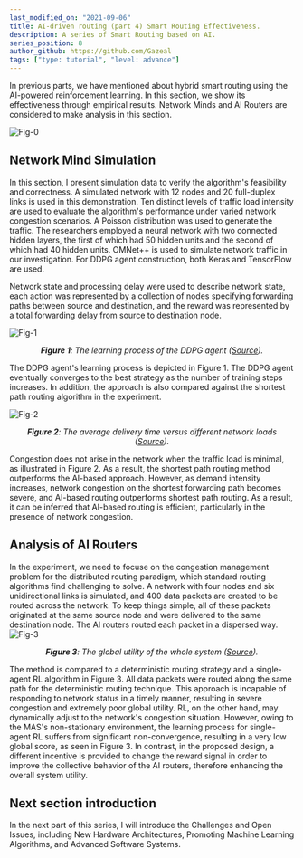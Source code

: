 ```yaml
---
last_modified_on: "2021-09-06"
title: AI-driven routing (part 4) Smart Routing Effectiveness.
description: A series of Smart Routing based on AI.
series_position: 8
author_github: https://github.com/Gazeal
tags: ["type: tutorial", "level: advance"]
---
```


In previous parts, we have mentioned about hybrid smart routing using the AI-powered reinforcement learning. In this section, we show its effectiveness through empirical results.  Network Minds and AI Routers are considered to make analysis in this section.

![Fig-0](https://vision.aioz.io/f/ce0c34940f144eda900c/?dl=1)

## Network Mind Simulation
In this section, I present simulation data to verify the algorithm's feasibility and correctness. A simulated network with 12 nodes and 20 full-duplex links is used in this demonstration. Ten distinct levels of traffic load intensity are used to evaluate the algorithm's performance under varied network congestion scenarios. A Poisson distribution was used to generate the traffic. The researchers employed a neural network with two connected hidden layers, the first of which had 50 hidden units and the second of which had 40 hidden units. OMNet++ is used to simulate network traffic in our investigation. For DDPG agent construction, both Keras and TensorFlow are used.

Network state and processing delay were used to describe network state, each action was represented by a collection of nodes specifying forwarding paths between source and destination, and the reward was represented by a total forwarding delay from source to destination node.

![Fig-1](https://vision.aioz.io/f/38237dc825a44bd8aef5/?dl=1)
*<center>**Figure 1**: The learning process of the DDPG agent ([Source](https://ieeexplore.ieee.org/abstract/document/8870277/)).</center>*

The DDPG agent's learning process is depicted in Figure 1. The DDPG agent eventually converges to the best strategy as the number of training steps increases. In addition, the approach is also compared against the shortest path routing algorithm in the experiment.

![Fig-2](https://vision.aioz.io/f/8f0889ad7e5644329ae3/?dl=1)
*<center>**Figure 2**: The average delivery time versus different network loads ([Source](https://ieeexplore.ieee.org/abstract/document/8870277/)).</center>*

Congestion does not arise in the network when the traffic load is minimal, as illustrated in Figure 2. As a result, the shortest path routing method outperforms the AI-based approach. However, as demand intensity increases, network congestion on the shortest forwarding path becomes severe, and AI-based routing outperforms shortest path routing. As a result, it can be inferred that AI-based routing is efficient, particularly in the presence of network congestion.

## Analysis of AI Routers
In the experiment, we need to focuse on the congestion management problem for the distributed routing paradigm, which standard routing algorithms find challenging to solve. A network with four nodes and six unidirectional links is simulated, and 400 data packets are created to be routed across the network. To keep things simple, all of these packets originated at the same source node and were delivered to the same destination node. The AI routers routed each packet in a dispersed way.
![Fig-3](https://vision.aioz.io/f/37a94dddeaac4dbb9154/?dl=1)
*<center>**Figure 3**: The global utility of the whole system ([Source](https://ieeexplore.ieee.org/abstract/document/8870277/)).</center>*

The method is compared to a deterministic routing strategy and a single-agent RL algorithm in Figure 3. All data packets were routed along the same path for the deterministic routing technique. This approach is incapable of responding to network status in a timely manner, resulting in severe congestion and extremely poor global utility. RL, on the other hand, may dynamically adjust to the network's congestion situation. However, owing to the MAS's non-stationary environment, the learning process for single-agent RL suffers from significant non-convergence, resulting in a very low global score, as seen in Figure 3. In contrast, in the proposed design, a different incentive is provided to change the reward signal in order to improve the collective behavior of the AI routers, therefore enhancing the overall system utility.

## Next section introduction
In the next part of this series, I will introduce the Challenges and Open Issues, including New Hardware Architectures, Promoting Machine Learning Algorithms, and Advanced Software Systems.